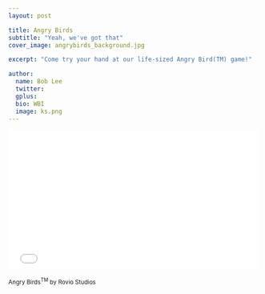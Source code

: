 ```yaml
---
layout: post

title: Angry Birds
subtitle: "Yeah, we've got that"
cover_image: angrybirds_background.jpg

excerpt: "Come try your hand at our life-sized Angry Bird(TM) game!"

author:
  name: Bob Lee
  twitter: 
  gplus: 
  bio: WBI 
  image: ks.png
---
```


<div id="angry_birds_testvid">

<iframe src="//player.vimeo.com/video/103054365" width="500" height="281" frameborder="0" webkitallowfullscreen mozallowfullscreen allowfullscreen></iframe>

</div>

<small>Angry Birds<sup>TM</sup> by Rovio Studios</small>